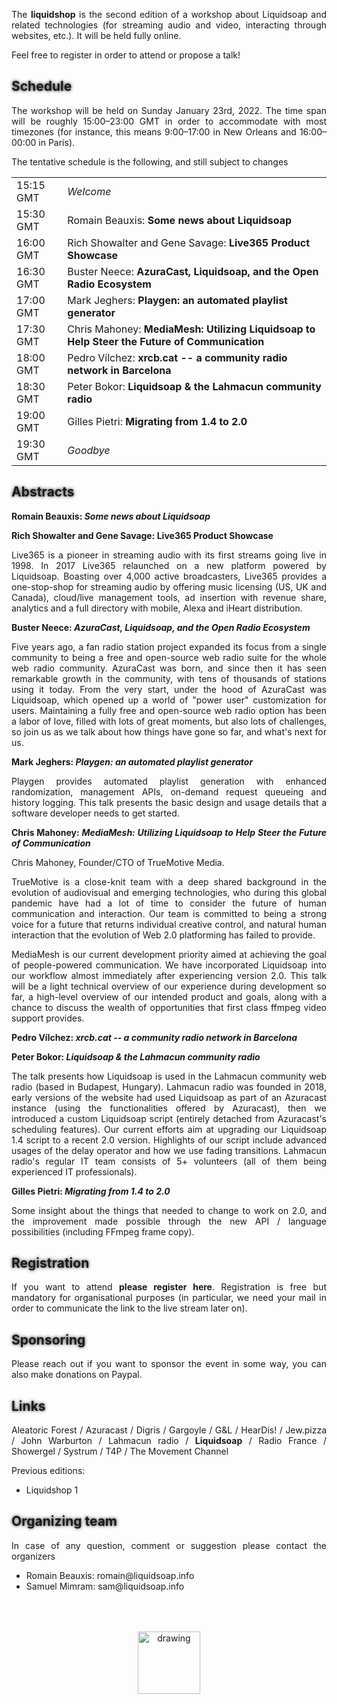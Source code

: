 The **liquidshop** is the second edition of a workshop about
[Liquidsoap](https://www.liquidsoap.info/) and related technologies (for
streaming audio and video, interacting through websites, etc.). It will be held
fully online.

Feel free to [register](https://forms.gle/EDFsfMCS4dNKnrxc9) in order to attend
or propose a talk!

<!--
Presentations
-------------

Three kinds of presentations will be featured during the workshop:

- _showcase_ (15 min): a short presentation about a website / radio / art
  installation that you built using Liquidsoap or related tools
- _tech talks_ (30 min): an in-depth presentation of a technology related to
  Liquidsoap and streaming in general
- _workshop_: user-centered freeform discussions about your project or issues
  around Liquidsoap and streaming
-->

Schedule
--------

The workshop will be held on Sunday January 23rd, 2022. The time span will be
roughly 15:00–23:00 GMT in order to accommodate with most timezones (for
instance, this means 9:00–17:00 in New Orleans and 16:00–00:00 in Paris).

The tentative schedule is the following, and still subject to changes

|   |   |
|---|---|
| 15:15 GMT | _Welcome_ |
| 15:30 GMT | Romain Beauxis: __Some news about Liquidsoap__ |
| 16:00 GMT | Rich Showalter and Gene Savage: __Live365 Product Showcase__ |
| 16:30 GMT | Buster Neece: __AzuraCast, Liquidsoap, and the Open Radio Ecosystem__ |
| 17:00 GMT | Mark Jeghers: __Playgen: an automated playlist generator__ |
| 17:30 GMT | Chris Mahoney: __MediaMesh: Utilizing Liquidsoap to Help Steer the Future of Communication__ |
| 18:00 GMT | Pedro Vílchez: __[xrcb.cat](https://xrcb.cat/) -- a community radio network in Barcelona__ |
| 18:30 GMT | Peter Bokor: __Liquidsoap & the [Lahmacun community radio](https://www.lahmacun.hu/)__ |
| 19:00 GMT | Gilles Pietri: __Migrating from 1.4 to 2.0__ |
| 19:30 GMT | _Goodbye_ |

Abstracts
---------

**Romain Beauxis: _Some news about Liquidsoap_**

**Rich Showalter and Gene Savage: Live365 Product Showcase**

Live365 is a pioneer in streaming audio with its first streams going live in 1998. In 2017 Live365 relaunched on a new platform powered by Liquidsoap. Boasting over 4,000 active broadcasters, Live365 provides a one-stop-shop for streaming audio by offering music licensing (US, UK and Canada), cloud/live management tools, ad insertion with revenue share, analytics and a full directory with mobile, Alexa and iHeart distribution.

**Buster Neece: _AzuraCast, Liquidsoap, and the Open Radio Ecosystem_**

Five years ago, a fan radio station project expanded its focus from a single
community to being a free and open-source web radio suite for the whole web
radio community. AzuraCast was born, and since then it has seen remarkable
growth in the community, with tens of thousands of stations using it today. From
the very start, under the hood of AzuraCast was Liquidsoap, which opened up a
world of "power user" customization for users. Maintaining a fully free and
open-source web radio option has been a labor of love, filled with lots of great
moments, but also lots of challenges, so join us as we talk about how things
have gone so far, and what's next for us.

**Mark Jeghers: _Playgen: an automated playlist generator_**

Playgen provides automated playlist generation with enhanced randomization,
management APIs, on-demand request queueing and history logging. This talk
presents the basic design and usage details that a software developer needs to
get started.

**Chris Mahoney: _MediaMesh: Utilizing Liquidsoap to Help Steer the Future of Communication_**

Chris Mahoney, Founder/CTO of TrueMotive Media. 

TrueMotive is a close-knit team with a deep shared background in the evolution
of audiovisual and emerging technologies, who during this global pandemic have
had a lot of time to consider the future of human communication and
interaction. Our team is committed to being a strong voice for a future that
returns individual creative control, and natural human interaction that the
evolution of Web 2.0 platforming has failed to provide.

MediaMesh is our current development priority aimed at achieving the goal of
people-powered communication. We have incorporated Liquidsoap into our workflow
almost immediately after experiencing version 2.0. This talk will be a light
technical overview of our experience during development so far, a high-level
overview of our intended product and goals, along with a chance to discuss the
wealth of opportunities that first class ffmpeg video support provides.

**Pedro Vílchez: _[xrcb.cat](https://xrcb.cat/) -- a community radio network in Barcelona_**

**Peter Bokor: _Liquidsoap & the [Lahmacun community radio](https://www.lahmacun.hu/)_**

The talk presents how Liquidsoap is used in the Lahmacun community web radio
(based in Budapest, Hungary). Lahmacun radio was founded in 2018, early versions
of the website had used Liquidsoap as part of an Azuracast instance (using the
functionalities offered by Azuracast), then we introduced a custom Liquidsoap
script (entirely detached from Azuracast's scheduling features). Our current
efforts aim at upgrading our Liquidsoap 1.4 script to a recent 2.0
version. Highlights of our script include advanced usages of the delay operator
and how we use fading transitions. Lahmacun radio's regular IT team consists of
5+ volunteers (all of them being experienced IT professionals).

**Gilles Pietri: _Migrating from 1.4 to 2.0_**

Some insight about the things that needed to change to work on 2.0, and the
improvement made possible through the new API / language possibilities
(including FFmpeg frame copy).


Registration
------------

If you want to attend [**please register
here**](https://forms.gle/EDFsfMCS4dNKnrxc9). Registration is free but mandatory
for organisational purposes (in particular, we need your mail in order to
communicate the link to the live stream later on).

Sponsoring
----------

Please reach out if you want to sponsor the event in some way, you can also make
[donations on Paypal](http://paypal.me/LiquidsoapMedia).

Links
-----

[Aleatoric Forest](https://radio.af/) / [Azuracast](https://azuracast.com) /
[Digris](digris.ch) / [Gargoyle](http://gargoyle.co.za) /
[G&L](https://www.gl-systemhaus.de/) / [HearDis!](https://www.heardis.com/) /
[Jew.pizza](https://jew.pizza/) / [John
Warburton](https://www.surrey.ac.uk/people/john-warburton) / [Lahmacun
radio](https://www.lahmacun.hu/) /
**[Liquidsoap](https://www.liquidsoap.info/)** / [Radio
France](https://www.radiofrance.fr/) /
[Showergel](https://showergel.readthedocs.io/) / [Systrum](https://systrum.net)
/ [T4P](https://www.t4p.com/) / [The Movement Channel](https://www.themove.tv/)

Previous editions:

- [Liquidshop 1](../1/)

Organizing team
---------------

In case of any question, comment or suggestion please contact the organizers

- Romain Beauxis: [romain@liquidsoap.info](mailto:romain@liquidsoap.info)
- Samuel Mimram: [sam@liquidsoap.info](mailto:sam@liquidsoap.info)

<center><a href="https://www.liquidsoap.info/"><img src="https://www.liquidsoap.info/assets/img/bottle_invert.png" alt="drawing" height="100px" style="margin-top: 50px;"/></a></center>

<style>
p {text-align: justify;}
#downloads {display: none;}
a {text-decoration: none;}
a:hover {text-decoration: underline;}
h1 {text-shadow: 0 0 10px;}
h2 {text-shadow: 0 0 5px;}
iframe {display: block; margin: auto;}
</style>

<script>
window.onload = function() {
  var date = new Date();
  document.querySelector("#schedule + p + p").innerHTML += " (all times are given in <a href='https://en.wikipedia.org/wiki/Greenwich_Mean_Time'>GMT</a>, current GMT time is "+date.getUTCHours()+":"+date.getUTCMinutes()+"):";
}
</script>
